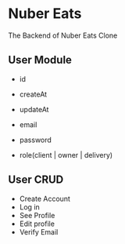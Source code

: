 # Nuber Eats

The Backend of Nuber Eats Clone

## User Module

- id
- createAt
- updateAt

- email
- password
- role(client | owner | delivery)

## User CRUD

- Create Account
- Log in
- See Profile
- Edit profile
- Verify Email
